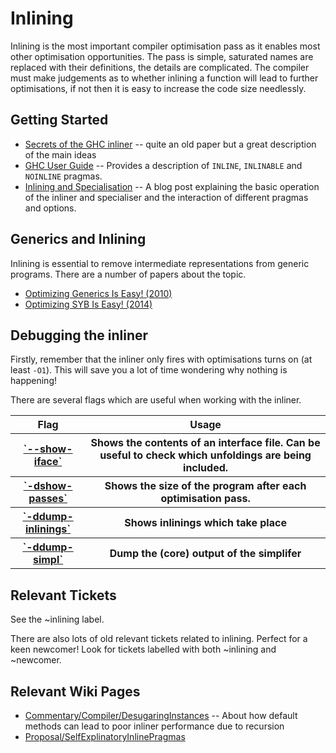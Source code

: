 # Inlining


Inlining is the most important compiler optimisation pass as it enables most other optimisation opportunities. The pass is simple, saturated names are replaced with their definitions, the details are complicated. The compiler must make judgements as to whether inlining a function will lead to further optimisations, if not then it is easy to increase the code size needlessly.

## Getting Started

- [Secrets of the GHC inliner](http://research.microsoft.com/en-us/um/people/simonpj/Papers/inlining/) -- quite an old paper but a great description of the main ideas
- [GHC User Guide](https://downloads.haskell.org/~ghc/latest/docs/html/users_guide/glasgow_exts.html?highlight=inline#inline-and-noinline-pragmas) -- Provides a description of `INLINE`, `INLINABLE` and `NOINLINE` pragmas. 
- [Inlining and Specialisation](http://mpickering.github.io/posts/2017-03-20-inlining-and-specialisation.html) -- A blog post explaining the basic operation of the inliner and specialiser and the interaction of different pragmas and options.

## Generics and Inlining


Inlining is essential to remove intermediate representations from generic programs. There are a number of papers about the topic.

- [Optimizing Generics Is Easy! (2010)](http://dreixel.net/research/pdf/ogie.pdf)
- [Optimizing SYB Is Easy! (2014)](http://michaeldadams.org/papers/syb-opt/syb-opt-2014-pepm-authors-copy.pdf)

## Debugging the inliner


Firstly, remember that the inliner only fires with optimisations turns on (at least `-O1`). This will save you a lot of time wondering why nothing is happening!


There are several flags which are useful when working with the inliner. 

<table><tr><th> Flag </th>
<th> Usage 
</th></tr>
<tr><th> <a href="https://downloads.haskell.org/~ghc/latest/docs/html/users_guide/using.html?highlight=show-iface#ghc-flag---show-iface"> `--show-iface`</a> </th>
<th> Shows the contents of an interface file. Can be useful to check which unfoldings are being included. 
</th></tr>
<tr><th> <a href="https://downloads.haskell.org/~ghc/latest/docs/html/users_guide/debugging.html?highlight=show-passes#ghc-flag--dshow-passes"> `-dshow-passes`</a> </th>
<th> Shows the size of the program after each optimisation pass. 
</th></tr>
<tr><th> <a href="https://downloads.haskell.org/~ghc/latest/docs/html/users_guide/debugging.html?highlight=show-passes#ghc-flag--ddump-inlinings"> `-ddump-inlinings`</a> </th>
<th> Shows inlinings which take place 
</th></tr>
<tr><th> <a href="https://downloads.haskell.org/~ghc/latest/docs/html/users_guide/debugging.html?highlight=show-passes#ghc-flag--ddump-simpl"> `-ddump-simpl`</a> </th>
<th> Dump the (core) output of the simplifer 
</th></tr></table>


## Relevant Tickets

See the ~inlining label.

There are also lots of old relevant tickets related to inlining. Perfect for a keen newcomer! Look for tickets labelled with both ~inlining and ~newcomer.


## Relevant Wiki Pages


- [Commentary/Compiler/DesugaringInstances](commentary/compiler/desugaring-instances) -- About how default methods can lead to poor inliner performance due to recursion
- [Proposal/SelfExplinatoryInlinePragmas](proposal/self-explinatory-inline-pragmas) 
